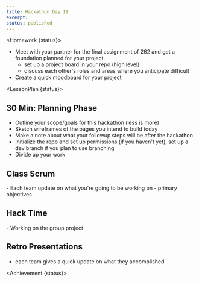 ```yaml
---
title: Hackathon Day II
excerpt:
status: published
---
```


<script>
	import Homework from "$lib/components/Homework.svelte";
	import LessonPlan from "$lib/components/LessonPlan.svelte";
	import Achievement from "$lib/components/Achievement.svelte";
</script>

<Homework {status}>

- Meet with your partner for the final assignment of 262 and get a foundation planned for your project.
  - set up a project board in your repo (high level)
  - discuss each other's roles and areas where you anticipate difficult
- Create a quick moodboard for your project

</Homework>

<LessonPlan {status}>

<h2>30 Min: Planning Phase</h2>

- Outline your scope/goals for this hackathon (less is more)
- Sketch wireframes of the pages you intend to build today
- Make a note about what your followup steps will be after the hackathon
- Initialize the repo and set up permissions (if you haven't yet), set up a dev branch if you plan to use branching
- Divide up your work

<h2>Class Scrum</h2>
- Each team update on what you're going to be working on
	- primary objectives

<h2>Hack Time</h2>
- Working on the group project

<h2>Retro Presentations</h2>

- each team gives a quick update on what they accomplished

</LessonPlan>

<Achievement {status}>

</Achievement>
